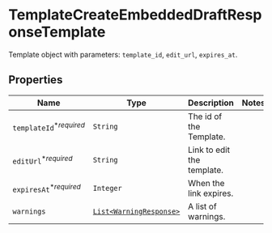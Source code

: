

# TemplateCreateEmbeddedDraftResponseTemplate

Template object with parameters: `template_id`, `edit_url`, `expires_at`.

## Properties

| Name | Type | Description | Notes |
|------------ | ------------- | ------------- | -------------|
| `templateId`<sup>*_required_</sup> | ```String``` |  The id of the Template.  |  |
| `editUrl`<sup>*_required_</sup> | ```String``` |  Link to edit the template.  |  |
| `expiresAt`<sup>*_required_</sup> | ```Integer``` |  When the link expires.  |  |
| `warnings` | [```List<WarningResponse>```](WarningResponse.md) |  A list of warnings.  |  |



